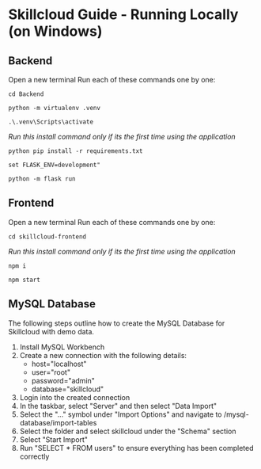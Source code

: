 # Skillcloud Guide - Running Locally (on Windows)

## Backend
Open a new terminal
Run each of these commands one by one:
```
cd Backend
```
```
python -m virtualenv .venv
```
```
.\.venv\Scripts\activate
```
*Run this install command only if its the first time using the application*
```
python pip install -r requirements.txt
```
```
set FLASK_ENV=development"
```
```
python -m flask run
```

## Frontend 
Open a new terminal
Run each of these commands one by one:
```
cd skillcloud-frontend
```
*Run this install command only if its the first time using the application*
```
npm i
```
```
npm start
```

## MySQL Database
The following steps outline how to create the MySQL Database for Skillcloud with demo data.
1. Install MySQL Workbench
2. Create a new connection with the following details:
    - host="localhost"
    - user="root"
    - password="admin"
    - database="skillcloud"
3. Login into the created connection
4. In the taskbar, select "Server" and then select "Data Import"
5. Select the "..." symbol under "Import Options" and navigate to /mysql-database/import-tables
6. Select the folder and select skillcloud under the "Schema" section
7. Select "Start Import"
8. Run "SELECT * FROM users" to ensure everything has been completed correctly

